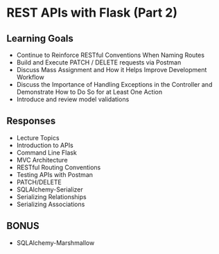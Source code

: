 # REST APIs with Flask (Part 2)

## Learning Goals

- Continue to Reinforce RESTful Conventions When Naming Routes
- Build and Execute PATCH / DELETE requests via Postman
- Discuss Mass Assignment and How it Helps Improve Development Workflow
- Discuss the Importance of Handling Exceptions in the Controller and Demonstrate How to Do So for at Least One Action
- Introduce and review model validations


## Responses

- Lecture Topics
- Introduction to APIs
- Command Line Flask
- MVC Architecture
- RESTful Routing Conventions
- Testing APIs with Postman
- PATCH/DELETE
- SQLAlchemy-Serializer
- Serializing Relationships
- Serializing Associations

## BONUS

- SQLAlchemy-Marshmallow